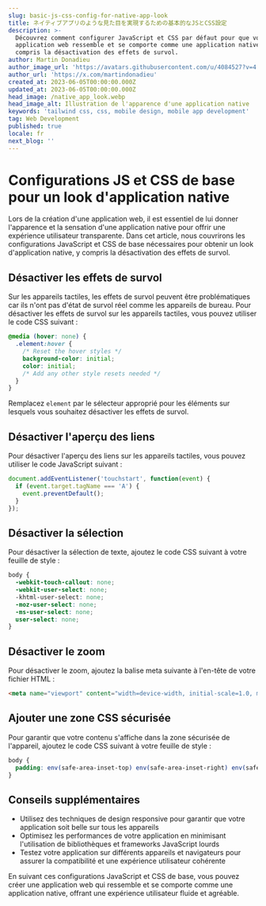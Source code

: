 ```yaml
---
slug: basic-js-css-config-for-native-app-look
title: ネイティブアプリのような見た目を実現するための基本的なJSとCSS設定
description: >-
  Découvrez comment configurer JavaScript et CSS par défaut pour que votre
  application web ressemble et se comporte comme une application native, y
  compris la désactivation des effets de survol.
author: Martin Donadieu
author_image_url: 'https://avatars.githubusercontent.com/u/4084527?v=4'
author_url: 'https://x.com/martindonadieu'
created_at: 2023-06-05T00:00:00.000Z
updated_at: 2023-06-05T00:00:00.000Z
head_image: /native_app_look.webp
head_image_alt: Illustration de l'apparence d'une application native
keywords: 'tailwind css, css, mobile design, mobile app development'
tag: Web Development
published: true
locale: fr
next_blog: ''
---
```


# Configurations JS et CSS de base pour un look d'application native

Lors de la création d'une application web, il est essentiel de lui donner l'apparence et la sensation d'une application native pour offrir une expérience utilisateur transparente. Dans cet article, nous couvrirons les configurations JavaScript et CSS de base nécessaires pour obtenir un look d'application native, y compris la désactivation des effets de survol.

## Désactiver les effets de survol

Sur les appareils tactiles, les effets de survol peuvent être problématiques car ils n'ont pas d'état de survol réel comme les appareils de bureau. Pour désactiver les effets de survol sur les appareils tactiles, vous pouvez utiliser le code CSS suivant :

```css
@media (hover: none) {
  .element:hover {
    /* Reset the hover styles */
    background-color: initial;
    color: initial;
    /* Add any other style resets needed */
  }
}
```

Remplacez `element` par le sélecteur approprié pour les éléments sur lesquels vous souhaitez désactiver les effets de survol.

## Désactiver l'aperçu des liens

Pour désactiver l'aperçu des liens sur les appareils tactiles, vous pouvez utiliser le code JavaScript suivant :

```javascript
document.addEventListener('touchstart', function(event) {
  if (event.target.tagName === 'A') {
    event.preventDefault();
  }
});
```

## Désactiver la sélection

Pour désactiver la sélection de texte, ajoutez le code CSS suivant à votre feuille de style :

```css
body {
  -webkit-touch-callout: none;
  -webkit-user-select: none;
  -khtml-user-select: none;
  -moz-user-select: none;
  -ms-user-select: none;
  user-select: none;
}
```

## Désactiver le zoom

Pour désactiver le zoom, ajoutez la balise meta suivante à l'en-tête de votre fichier HTML :

```html
<meta name="viewport" content="width=device-width, initial-scale=1.0, maximum-scale=1.0, user-scalable=no">
```

## Ajouter une zone CSS sécurisée

Pour garantir que votre contenu s'affiche dans la zone sécurisée de l'appareil, ajoutez le code CSS suivant à votre feuille de style :

```css
body {
  padding: env(safe-area-inset-top) env(safe-area-inset-right) env(safe-area-inset-bottom) env(safe-area-inset-left);
}
```

## Conseils supplémentaires

- Utilisez des techniques de design responsive pour garantir que votre application soit belle sur tous les appareils
- Optimisez les performances de votre application en minimisant l'utilisation de bibliothèques et frameworks JavaScript lourds
- Testez votre application sur différents appareils et navigateurs pour assurer la compatibilité et une expérience utilisateur cohérente

En suivant ces configurations JavaScript et CSS de base, vous pouvez créer une application web qui ressemble et se comporte comme une application native, offrant une expérience utilisateur fluide et agréable.
